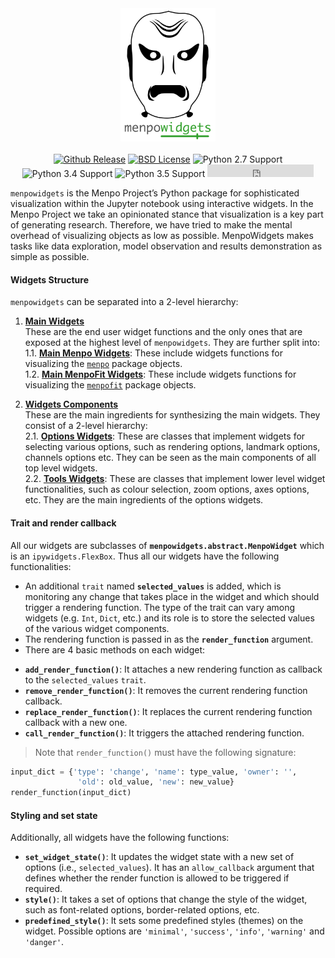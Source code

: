 <center>
  <img src="../../logo/menpowidgets.png" alt="menpowidgets" width="30%">
  </br>
  </br>
  <a href="http://github.com/menpo/menpowidgets"><img src="http://img.shields.io/github/release/menpo/menpowidgets.svg" alt="Github Release"/></a>
  <a href="https://github.com/menpo/menpowidgets/blob/master/LICENSE.txt"><img src="http://img.shields.io/badge/License-BSD-green.svg" alt="BSD License"/></a>
  <img src="https://img.shields.io/badge/Python-2.7-green.svg" alt="Python 2.7 Support"/>
  <img src="https://img.shields.io/badge/Python-3.4-green.svg" alt="Python 3.4 Support"/>
  <img src="https://img.shields.io/badge/Python-3.5-green.svg" alt="Python 3.5 Support"/>
  <iframe src="https://ghbtns.com/github-btn.html?user=menpo&repo=menpowidgets&type=star&count=true" frameborder="0" scrolling="0" width="170px" height="20px"></iframe>
  </br>
</center>

`menpowidgets` is the Menpo Project’s Python package for sophisticated visualization within the Jupyter notebook using interactive widgets. In the Menpo Project we take an opinionated stance that visualization is a key part of generating research. Therefore, we have tried to make the mental overhead of visualizing objects as low as possible. MenpoWidgets makes tasks like data exploration, model observation and results demonstration as simple as possible.


#### Widgets Structure
`menpowidgets` can be separated into a 2-level hierarchy:

1. [**Main Widgets**](main_widgets.md)    
   These are the end user widget functions and the only ones that are exposed at the highest level of `menpowidgets`. They are further split into:  
   1.1. [**Main Menpo Widgets**](main_menpo_widgets.md): These include widgets functions for visualizing the [`menpo`](../menpo/index.md) package objects.  
   1.2. [**Main MenpoFit Widgets**](main_menpofit_widgets.md): These include widgets functions for visualizing the [`menpofit`](../menpofit/index.md) package objects.

2. [**Widgets Components**](components.md)  
   These are the main ingredients for synthesizing the main widgets. They consist of a 2-level hierarchy:  
   2.1. [**Options Widgets**](options_widgets.md): These are classes that implement widgets for selecting various options, such as rendering options, landmark options, channels options etc. They can be seen as the main components of all top level widgets.  
   2.2. [**Tools Widgets**](tools_widgets.md): These are classes that implement lower level widget functionalities, such as colour selection, zoom options, axes options, etc. They are the main ingredients of the options widgets.


#### Trait and render callback
All our widgets are subclasses of **`menpowidgets.abstract.MenpoWidget`** which is an `ipywidgets.FlexBox`. Thus all our widgets have the following functionalities:

* An additional `trait` named **`selected_values`** is added, which is monitoring any change that takes place in the widget and which should trigger a rendering function. The type of the trait can vary among widgets (e.g. `Int`, `Dict`, etc.) and its role is to store the selected values of the various widget components.
* The rendering function is passed in as the **`render_function`** argument.
* There are 4 basic methods on each widget:
 - **`add_render_function()`**: It attaches a new rendering function as callback to the `selected_values` `trait`.
 - **`remove_render_function()`**: It removes the current rendering function callback.
 - **`replace_render_function()`**: It replaces the current rendering function callback with a new one.
 - **`call_render_function()`**: It triggers the attached rendering function.
 > Note that `render_function()` must have the following signature:
   ```python
   input_dict = {'type': 'change', 'name': type_value, 'owner': '',
                  'old': old_value, 'new': new_value}
   render_function(input_dict)
   ```

#### Styling and set state
Additionally, all widgets have the following functions:
* **`set_widget_state()`**: It updates the widget state with a new set of options (i.e., `selected_values`). It has an `allow_callback` argument that defines whether the render function is allowed to be triggered if required.
* **`style()`**: It takes a set of options that change the style of the widget, such as font-related options, border-related options, etc.
* **`predefined_style()`**: It sets some predefined styles (themes) on the widget. Possible options are `'minimal'`, `'success'`, `'info'`, `'warning'` and `'danger'`.
